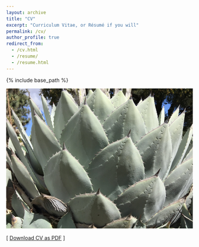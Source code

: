 ```yaml
---
layout: archive
title: "CV"
excerpt: "Curriculum Vitae, or Résumé if you will"
permalink: /cv/
author_profile: true
redirect_from:
  - /cv.html
  - /resume/
  - /resume.html
---
```

{% include base_path %}


<img src="/images/agave_1000width.JPG" alt="agave parryi" width="750">

[ <a href="/files/CV_2024_APR.pdf">Download CV as PDF</a> ]
